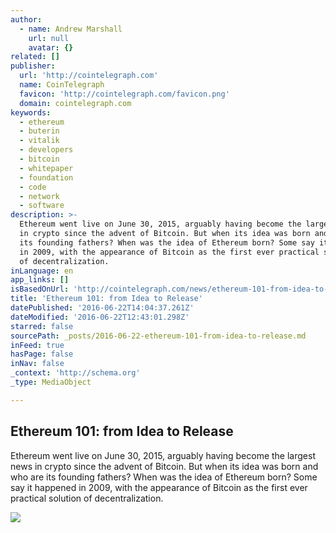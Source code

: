 ```yaml
---
author:
  - name: Andrew Marshall
    url: null
    avatar: {}
related: []
publisher:
  url: 'http://cointelegraph.com'
  name: CoinTelegraph
  favicon: 'http://cointelegraph.com/favicon.png'
  domain: cointelegraph.com
keywords:
  - ethereum
  - buterin
  - vitalik
  - developers
  - bitcoin
  - whitepaper
  - foundation
  - code
  - network
  - software
description: >-
  Ethereum went live on June 30, 2015, arguably having become the largest news
  in crypto since the advent of Bitcoin. But when its idea was born and who are
  its founding fathers? When was the idea of Ethereum born? Some say it happened
  in 2009, with the appearance of Bitcoin as the first ever practical solution
  of decentralization.
inLanguage: en
app_links: []
isBasedOnUrl: 'http://cointelegraph.com/news/ethereum-101-from-idea-to-release'
title: 'Ethereum 101: from Idea to Release'
datePublished: '2016-06-22T14:04:37.261Z'
dateModified: '2016-06-22T12:43:01.298Z'
starred: false
sourcePath: _posts/2016-06-22-ethereum-101-from-idea-to-release.md
inFeed: true
hasPage: false
inNav: false
_context: 'http://schema.org'
_type: MediaObject

---
```

<article style=""><h1>Ethereum 101: from Idea to Release</h1><p>Ethereum went live on June 30, 2015, arguably having become the largest news in crypto since the advent of Bitcoin. But when its idea was born and who are its founding fathers? When was the idea of Ethereum born? Some say it happened in 2009, with the appearance of Bitcoin as the first ever practical solution of decentralization.</p><img src="http://cointelegraph.com/images/725_aHR0cDovL2NvaW50ZWxlZ3JhcGguY29tL3N0b3JhZ2UvdXBsb2Fkcy92aWV3L2EwMThmMDJmMDczMWRiNTU4NDk4NmFmMjVjYmFiZGY2LmpwZw==.jpg" /></article>